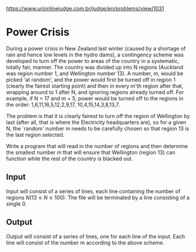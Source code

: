 https://www.urionlinejudge.com.br/judge/en/problems/view/1031

# Power Crisis

During a power crisis in New Zealand last winter (caused by a shortage of rain
and hence low levels in the hydro dams), a contingency scheme was developed to
turn off the power to areas of the country in a systematic, totally fair,
manner. The country was divided up into N regions (Auckland was region number
1, and Wellington number 13). A number, m, would be picked 'at random', and the
power would first be turned off in region 1 (clearly the fairest starting
point) and then in every m'th region after that, wrapping around to 1 after N,
and ignoring regions already turned off. For example, if N = 17 and m = 5,
power would be turned off to the regions in the order: 1,6,11,16,5,12,2,9,17,
10,4,15,14,3,8,13,7.

The problem is that it is clearly fairest to turn off the region of Wellington
by last (after all, that is where the Electricity headquarters are), so for a
given N, the `random' number m needs to be carefully chosen so that region 13
is the last region selected.

Write a program that will read in the number of regions and then determine the
smallest number m that will ensure that Wellington (region 13) can function
while the rest of the country is blacked out.

## Input

Input will consist of a series of lines, each line containing the number of
regions $N (13 \leq N \leq 100 )$. The file will be terminated by a line
consisting of a single 0.

## Output

Output will consist of a series of lines, one for each line of the input. Each
line will consist of the number m according to the above scheme.
